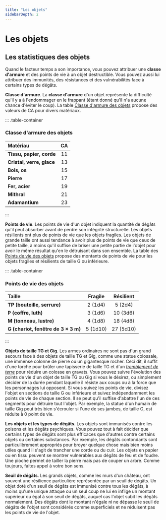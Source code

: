 ```yaml
---
title: "Les objets"
sidebarDepth: 2
---
```

# Les objets
## Les statistiques des objets
Quand le facteur temps a son importance, vous pouvez attribuer une **classe d'armure** et des points de vie à un objet destructible. Vous pouvez aussi lui attribuer des immunités, des résistances et des vulnérabilités face à certains types de dégâts.

**Classe d'armure**. La **classe d'armure** d'un objet représente la difficulté qu'il y a à l'endommager en le frappant (étant donné qu'il n'a aucune chance d'éviter le coup). La table [Classe d'armure des objets](#classe-darmure-des-objets) propose des valeurs de CA pour divers matériaux.

::: .table-container
### Classe d'armure des objets
| Matériau | CA |
|:-|:-:|
| **Tissu, papier, corde** | 11 |
| **Cristal, verre, glace** | 13 |
| **Bois, os** | 15 |
| **Pierre** | 17 |
| **Fer, acier** | 19 |
| **Mithral** | 21 |
| **Adamantium** | 23 |
:::

**Points de vie**. Les points de vie d'un objet indiquent la quantité de dégâts qu'il peut absorber avant de perdre son intégrité structurelle. Les objets résilients ont plus de points de vie que les objets fragiles. Les objets de grande taille ont aussi tendance à avoir plus de points de vie que ceux de petite taille, à moins qu'il suffise de briser une petite partie de l'objet pour avoir le même résultat qu'en le détruisant dans son ensemble. La table des [Points de vie des objets](#points-de-vie-des-objets) propose des montants de points de vie pour les objets fragiles et résilients de taille G ou inférieure.

::: .table-container
### Points de vie des objets
| Taille | Fragile | Résilient |
|:-|:-:|:-:|
| **TP (bouteille, serrure)** | 2 (1d4) | 5 (2d4) |
| **P (coffre, luth)** | 3 (1d6) | 10 (3d6) |
| **M (tonneau, lustre)** | 4 (1d8) | 18 (4d8) |
| **G (chariot, fenêtre de 3 × 3 m)** | 5 (1d10) | 27 (5d10) |
:::

**Objets de taille TG et Gig**. Les armes ordinaires ne sont pas d'un grand secours face à des objets de taille TG et Gig, comme une statue colossale, une immense colonne de pierre ou un gigantesque rocher. Ceci dit, il suffit d'une torche pour brûler une tapisserie de taille TG et d'un [_tremblement de terre_](/grimoire/tremblement-de-terre) pour réduire un colosse en gravats. Vous pouvez suivre l'évolution des points de vie d'un objet de taille TG ou Gig si vous le désirez, ou simplement décider de la durée pendant laquelle il résiste aux coups ou à la force que les personnages lui opposent. Si vous suivez les points de vie, divisez l'objet en sections de taille G ou inférieure et suivez indépendamment les points de vie de chaque section. Il se peut qu'il suffise d'abattre l'un de ces segments pour détruire tout l'objet. Par exemple, la statue d'un humain de taille Gig peut très bien s'écrouler si l'une de ses jambes, de taille G, est réduite à 0 point de vie.

**Les objets et les types de dégâts**. Les objets sont immunisés contre les poisons et les dégâts psychiques. Vous pouvez tout à fait décider que certains types de dégâts sont plus efficaces que d'autres contre certains objets ou certaines substances. Par exemple, les dégâts contondants sont particulièrement appropriés pour broyer quelque chose mais bien moins utiles quand il s'agit de trancher une corde ou du cuir. Les objets en papier ou en tissu peuvent se montrer vulnérables aux dégâts de feu et de foudre. Une pioche permet de tailler la pierre mais pas de couper un arbre. Comme toujours, faites appel à votre bon sens.

**Seuil de dégâts**. Les grands objets, comme les murs d'un château, ont souvent une résilience particulière représentée par un seuil de dégâts. Un objet doté d'un seuil de dégâts est immunisé contre tous les dégâts, à moins qu'une unique attaque ou un seul coup ne lui en inflige un montant supérieur ou égal à son seuil de dégâts, auquel cas l'objet subit les dégâts normalement. Des dégâts dont le montant n'égale ni ne dépasse le seuil de dégâts de l'objet sont considérés comme superficiels et ne réduisent pas les points de vie de l'objet.
